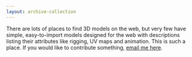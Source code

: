 ```yaml
---
layout: archive-collection
---
```

There are lots of places to find 3D models on the web, but very few have simple, easy-to-import models designed for the web with descriptions listing their attributes like rigging, UV maps and animation. This is such a place. If you would like to contribute something, <a href="mailto:whack47@gmail.com&subject=Three.js%20World%20%2D%203d%20model">email me here</a>.
